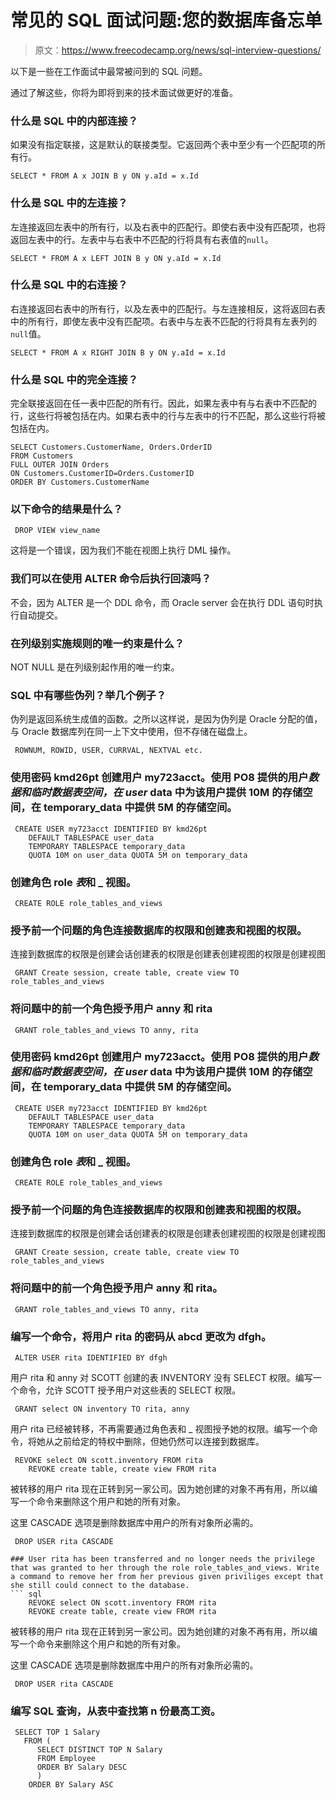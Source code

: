 # 常见的 SQL 面试问题:您的数据库备忘单

> 原文：<https://www.freecodecamp.org/news/sql-interview-questions/>

以下是一些在工作面试中最常被问到的 SQL 问题。

通过了解这些，你将为即将到来的技术面试做更好的准备。

### 什么是 SQL 中的内部连接？

如果没有指定联接，这是默认的联接类型。它返回两个表中至少有一个匹配项的所有行。

```
SELECT * FROM A x JOIN B y ON y.aId = x.Id 
```

### 什么是 SQL 中的左连接？

左连接返回左表中的所有行，以及右表中的匹配行。即使右表中没有匹配项，也将返回左表中的行。左表中与右表中不匹配的行将具有右表值的`null`。

```
SELECT * FROM A x LEFT JOIN B y ON y.aId = x.Id 
```

### 什么是 SQL 中的右连接？

右连接返回右表中的所有行，以及左表中的匹配行。与左连接相反，这将返回右表中的所有行，即使左表中没有匹配项。右表中与左表不匹配的行将具有左表列的`null`值。

```
SELECT * FROM A x RIGHT JOIN B y ON y.aId = x.Id 
```

### 什么是 SQL 中的完全连接？

完全联接返回在任一表中匹配的所有行。因此，如果左表中有与右表中不匹配的行，这些行将被包括在内。如果右表中的行与左表中的行不匹配，那么这些行将被包括在内。

```
SELECT Customers.CustomerName, Orders.OrderID
FROM Customers
FULL OUTER JOIN Orders
ON Customers.CustomerID=Orders.CustomerID
ORDER BY Customers.CustomerName 
```

### 以下命令的结果是什么？

```
 DROP VIEW view_name 
```

这将是一个错误，因为我们不能在视图上执行 DML 操作。

### 我们可以在使用 ALTER 命令后执行回滚吗？

不会，因为 ALTER 是一个 DDL 命令，而 Oracle server 会在执行 DDL 语句时执行自动提交。

### 在列级别实施规则的唯一约束是什么？

NOT NULL 是在列级别起作用的唯一约束。

### SQL 中有哪些伪列？举几个例子？

伪列是返回系统生成值的函数。之所以这样说，是因为伪列是 Oracle 分配的值，与 Oracle 数据库列在同一上下文中使用，但不存储在磁盘上。

```
 ROWNUM, ROWID, USER, CURRVAL, NEXTVAL etc. 
```

### 使用密码 kmd26pt 创建用户 my723acct。使用 PO8 提供的用户*数据和临时数据表空间，在 user* data 中为该用户提供 10M 的存储空间，在 temporary_data 中提供 5M 的存储空间。

```
 CREATE USER my723acct IDENTIFIED BY kmd26pt
    DEFAULT TABLESPACE user_data
    TEMPORARY TABLESPACE temporary_data
    QUOTA 10M on user_data QUOTA 5M on temporary_data 
```

### 创建角色 role *表*和 _ 视图。

```
 CREATE ROLE role_tables_and_views 
```

### 授予前一个问题的角色连接数据库的权限和创建表和视图的权限。

连接到数据库的权限是创建会话创建表的权限是创建表创建视图的权限是创建视图

```
 GRANT Create session, create table, create view TO role_tables_and_views 
```

### 将问题中的前一个角色授予用户 anny 和 rita

```
 GRANT role_tables_and_views TO anny, rita 
```

### 使用密码 kmd26pt 创建用户 my723acct。使用 PO8 提供的用户*数据和临时数据表空间，在 user* data 中为该用户提供 10M 的存储空间，在 temporary_data 中提供 5M 的存储空间。

```
 CREATE USER my723acct IDENTIFIED BY kmd26pt
    DEFAULT TABLESPACE user_data
    TEMPORARY TABLESPACE temporary_data
    QUOTA 10M on user_data QUOTA 5M on temporary_data 
```

### 创建角色 role *表*和 _ 视图。

```
 CREATE ROLE role_tables_and_views 
```

### 授予前一个问题的角色连接数据库的权限和创建表和视图的权限。

连接到数据库的权限是创建会话创建表的权限是创建表创建视图的权限是创建视图

```
 GRANT Create session, create table, create view TO role_tables_and_views 
```

### 将问题中的前一个角色授予用户 anny 和 rita。

```
 GRANT role_tables_and_views TO anny, rita 
```

### 编写一个命令，将用户 rita 的密码从 abcd 更改为 dfgh。

```
 ALTER USER rita IDENTIFIED BY dfgh 
```

用户 rita 和 anny 对 SCOTT 创建的表 INVENTORY 没有 SELECT 权限。编写一个命令，允许 SCOTT 授予用户对这些表的 SELECT 权限。

```
 GRANT select ON inventory TO rita, anny 
```

用户 rita 已经被转移，不再需要通过角色表和 _ 视图授予她的权限。编写一个命令，将她从之前给定的特权中删除，但她仍然可以连接到数据库。

```
 REVOKE select ON scott.inventory FROM rita
    REVOKE create table, create view FROM rita 
```

被转移的用户 rita 现在正转到另一家公司。因为她创建的对象不再有用，所以编写一个命令来删除这个用户和她的所有对象。

这里 CASCADE 选项是删除数据库中用户的所有对象所必需的。

```
 DROP USER rita CASCADE

### User rita has been transferred and no longer needs the privilege that was granted to her through the role role_tables_and_views. Write a command to remove her from her previous given priviliges except that she still could connect to the database.
``` sql    
    REVOKE select ON scott.inventory FROM rita
    REVOKE create table, create view FROM rita 
```

被转移的用户 rita 现在正转到另一家公司。因为她创建的对象不再有用，所以编写一个命令来删除这个用户和她的所有对象。

这里 CASCADE 选项是删除数据库中用户的所有对象所必需的。

```
 DROP USER rita CASCADE 
```

### 编写 SQL 查询，从表中查找第 n 份最高工资。

```
 SELECT TOP 1 Salary
   FROM (
      SELECT DISTINCT TOP N Salary
      FROM Employee
      ORDER BY Salary DESC
      )
    ORDER BY Salary ASC 
```